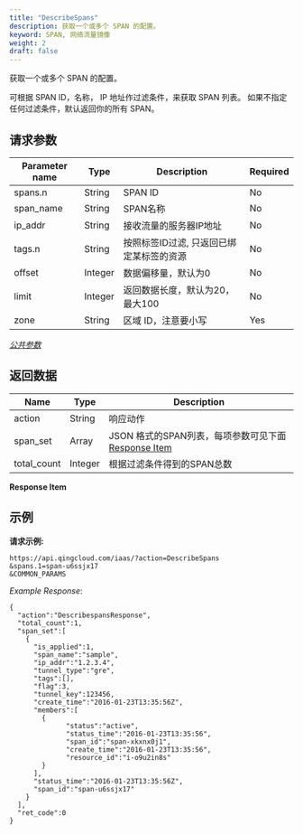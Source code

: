 ```yaml
---
title: "DescribeSpans"
description: 获取一个或多个 SPAN 的配置。
keyword: SPAN, 网络流量镜像
weight: 2
draft: false
---
```


获取一个或多个 SPAN 的配置。

可根据 SPAN ID，名称， IP 地址作过滤条件，来获取 SPAN 列表。 如果不指定任何过滤条件，默认返回你的所有 SPAN。

## 请求参数

| Parameter name | Type | Description | Required |
| --- | --- | --- | --- |
| spans.n | String | SPAN ID | No |
| span_name | String | SPAN名称 | No |
| ip_addr | String | 接收流量的服务器IP地址 | No |
| tags.n | String | 按照标签ID过滤, 只返回已绑定某标签的资源 | No |
| offset | Integer | 数据偏移量，默认为0 | No |
| limit | Integer | 返回数据长度，默认为20，最大100 | No |
| zone | String | 区域 ID，注意要小写 | Yes |

[_公共参数_](../../get_api/parameters/)

## 返回数据

| Name | Type | Description |
| --- | --- | --- |
| action | String | 响应动作 |
| span_set | Array | JSON 格式的SPAN列表，每项参数可见下面 [Response Item](#response-item) |
| total_count | Integer | 根据过滤条件得到的SPAN总数 |

**Response Item**

## 示例

**请求示例:**

```
https://api.qingcloud.com/iaas/?action=DescribeSpans
&spans.1=span-u6ssjx17
&COMMON_PARAMS
```

_Example Response_:

```
{
  "action":"DescribespansResponse",
  "total_count":1,
  "span_set":[
    {
      "is_applied":1,
      "span_name":"sample",
      "ip_addr":"1.2.3.4",
      "tunnel_type":"gre",
      "tags":[],
      "flag":3,
      "tunnel_key":123456,
      "create_time":"2016-01-23T13:35:56Z",
      "members":[
        {
              "status":"active",
              "status_time":"2016-01-23T13:35:56",
              "span_id":"span-xkxnx0j1",
              "create_time":"2016-01-23T13:35:56",
              "resource_id":"i-o9u2in8s"
        }
      ],
      "status_time":"2016-01-23T13:35:56Z",
      "span_id":"span-u6ssjx17"
    }
  ],
  "ret_code":0
}
```
